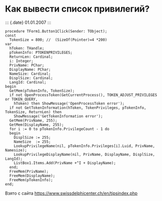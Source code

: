 Как вывести список привилегий?
==============================

::: {.date}
01.01.2007
:::

    procedure TForm1.Button1Click(Sender: TObject);
    const
      TokenSize = 800; //  (SizeOf(Pointer)=4 *200)
    var
      hToken: THandle;
      pTokenInfo: PTOKENPRIVILEGES;
      ReturnLen: Cardinal;
      i: Integer;
      PrivName: PChar;
      DisplayName: PChar;
      NameSize: Cardinal;
      DisplSize: Cardinal;
      LangId: Cardinal;
    begin
      GetMem(pTokenInfo, TokenSize);
      if not OpenProcessToken(GetCurrentProcess(), TOKEN_ADJUST_PRIVILEGES or TOKEN_QUERY,
        hToken) then ShowMessage('OpenProcessToken error');
      if not GetTokenInformation(hToken, TokenPrivileges, pTokenInfo, TokenSize, ReturnLen) then
        ShowMessage('GetTokenInformation error');
      GetMem(PrivName, 255);
      GetMem(DisplayName, 255);
      for i := 0 to pTokenInfo.PrivilegeCount - 1 do
      begin
        DisplSize := 255;
        NameSize  := 255;
        LookupPrivilegeName(nil, pTokenInfo.Privileges[i].Luid, PrivName, Namesize);
        LookupPrivilegeDisplayName(nil, PrivName, DisplayName, DisplSize, LangId);
        ListBox1.Items.Add(PrivName +^I + DisplayName);
      end;
      FreeMem(PrivName);
      FreeMem(DisplayName);
      FreeMem(pTokenInfo);
    end;

Взято с сайта <https://www.swissdelphicenter.ch/en/tipsindex.php>

